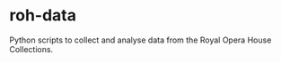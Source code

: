 roh-data
========

Python scripts to collect and analyse data from the Royal Opera House Collections.
